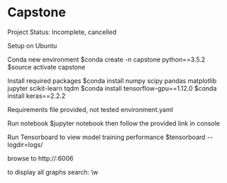 # Capstone

Project Status: Incomplete, cancelled

Setup on Ubuntu

Conda new environment
$conda create -n capstone python==3.5.2<br/>
$source activate capstone

Install required packages
$conda install numpy scipy pandas matplotlib jupyter scikit-learn tqdm
$conda install tensorflow-gpu==1.12.0
$conda install keras==2.2.2

Requirements file provided, not tested
environment.yaml

Run notebook
$jupyter notebook
then follow the provided link in console

Run Tensorboard to view model training performance
$tensorboard --logdir=logs/

browse to
http://<your machine name>:6006

to display all graphs
search: \w 
